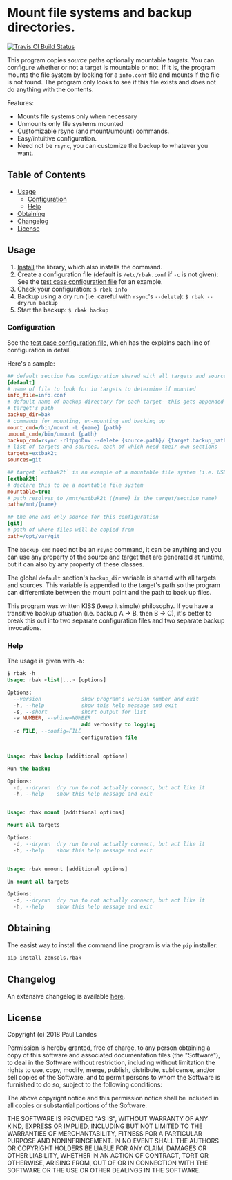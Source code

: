 # Mount file systems and backup directories.

[![Travis CI Build Status][travis-badge]][travis-link]

This program copies *source* paths optionally mountable *targets*.  You can
configure whether or not a target is mountable or not.  If it is, the program
mounts the file system by looking for a `info.conf` file and mounts if the file
is not found.  The program only looks to see if this file exists and does not
do anything with the contents.

Features:

* Mounts file systems only when necessary
* Unmounts only file systems mounted
* Customizable rsync (and mount/umount) commands.
* Easy/intuitive configuration.
* Need not be `rsync`, you can customize the backup to whatever you want.


<!-- markdown-toc start - Don't edit this section. Run M-x markdown-toc-refresh-toc -->
## Table of Contents

- [Usage](#usage)
    - [Configuration](#configuration)
    - [Help](#help)
- [Obtaining](#obtaining)
- [Changelog](#changelog)
- [License](#license)

<!-- markdown-toc end -->


## Usage

1. [Install](#obtaining) the library, which also installs the command.
2. Create a configuration file (default is `/etc/rbak.conf` if `-c` is not
   given): See the [test case configuration file] for an example.
3. Check your configuration: `$ rbak info`
4. Backup using a dry run (i.e. careful with `rsync`'s `--delete`): `$ rbak
   --dryrun backup`
5. Start the backup: `$ rbak backup`


### Configuration

See the [test case configuration file], which has the explains each line of
configuration in detail.

Here's a sample:
```ini
## default section has configuration shared with all targets and sources
[default]
# name of file to look for in targets to determine if mounted
info_file=info.conf
# default name of backup directory for each target--this gets appended to the
# target's path
backup_dir=bak
# commands for mounting, un-mounting and backing up
mount_cmd=/bin/mount -L {name} {path}
umount_cmd=/bin/umount {path}
backup_cmd=rsync -rltpgoDuv --delete {source.path}/ {target.backup_path}/{source.basename}
# list of targets and sources, each of which need their own sections
targets=extbak2t
sources=git

## target `extbak2t` is an example of a mountable file system (i.e. USB drive)
[extbak2t]
# declare this to be a mountable file system
mountable=true
# path resolves to /mnt/extbak2t ({name} is the target/section name)
path=/mnt/{name}

## the one and only source for this configuration
[git]
# path of where files will be copied from
path=/opt/var/git
```


The `backup_cmd` need not be an `rsync` command, it can be anything
and you can use any property of the source and target that are generated at
runtime, but it can also by any property of these classes.

The global `default` section's `backup_dir` variable is shared with all targets
and sources.  This variable is appended to the target's path so the program can
differentiate between the mount point and the path to back up files.

This program was written KISS (keep it simple) philosophy.  If you have a
transitive backup situation (i.e. backup A -> B, then B -> C), it's better to
break this out into two separate configuration files and two separate backup
invocations.


### Help

The usage is given with `-h`:

```sql
$ rbak -h
Usage: rbak <list|...> [options]

Options:
  --version             show program's version number and exit
  -h, --help            show this help message and exit
  -s, --short           short output for list
  -w NUMBER, --whine=NUMBER
                        add verbosity to logging
  -c FILE, --config=FILE
                        configuration file


Usage: rbak backup [additional options]

Run the backup

Options:
  -d, --dryrun  dry run to not actually connect, but act like it
  -h, --help    show this help message and exit


Usage: rbak mount [additional options]

Mount all targets

Options:
  -d, --dryrun  dry run to not actually connect, but act like it
  -h, --help    show this help message and exit


Usage: rbak umount [additional options]

Un-mount all targets

Options:
  -d, --dryrun  dry run to not actually connect, but act like it
  -h, --help    show this help message and exit
```


## Obtaining

The easist way to install the command line program is via the `pip` installer:
```bash
pip install zensols.rbak
```



## Changelog

An extensive changelog is available [here](CHANGELOG.md).


## License

Copyright (c) 2018 Paul Landes

Permission is hereby granted, free of charge, to any person obtaining a copy of
this software and associated documentation files (the "Software"), to deal in
the Software without restriction, including without limitation the rights to
use, copy, modify, merge, publish, distribute, sublicense, and/or sell copies
of the Software, and to permit persons to whom the Software is furnished to do
so, subject to the following conditions:

The above copyright notice and this permission notice shall be included in all
copies or substantial portions of the Software.

THE SOFTWARE IS PROVIDED "AS IS", WITHOUT WARRANTY OF ANY KIND, EXPRESS OR
IMPLIED, INCLUDING BUT NOT LIMITED TO THE WARRANTIES OF MERCHANTABILITY,
FITNESS FOR A PARTICULAR PURPOSE AND NONINFRINGEMENT. IN NO EVENT SHALL THE
AUTHORS OR COPYRIGHT HOLDERS BE LIABLE FOR ANY CLAIM, DAMAGES OR OTHER
LIABILITY, WHETHER IN AN ACTION OF CONTRACT, TORT OR OTHERWISE, ARISING FROM,
OUT OF OR IN CONNECTION WITH THE SOFTWARE OR THE USE OR OTHER DEALINGS IN THE
SOFTWARE.


<!-- links -->
[test case configuration file]: test-resources/rbak.conf

[travis-link]: https://travis-ci.org/plandes/rbak
[travis-badge]: https://travis-ci.org/plandes/rbak.svg?branch=master

